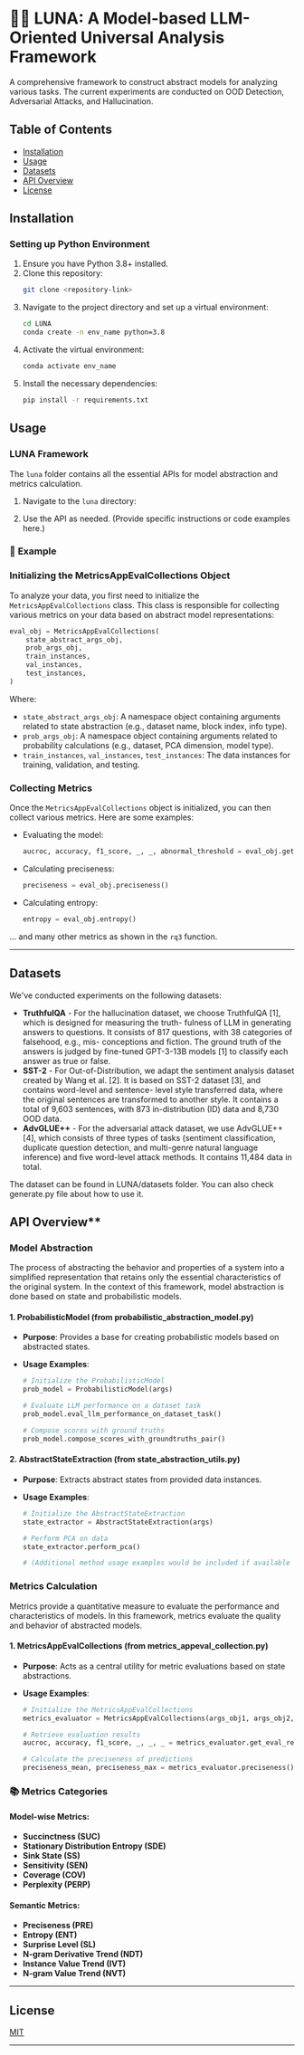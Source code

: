 # 🚀🌙 LUNA: A Model-based LLM-Oriented Universal Analysis Framework

A comprehensive framework to construct abstract models for analyzing various tasks. The current experiments are conducted on OOD Detection, Adversarial Attacks, and Hallucination.

## Table of Contents

- [Installation](#installation)
- [Usage](#usage)
- [Datasets](#datasets)
- [API Overview](#api-overview)
- [License](#license)

## Installation

### Setting up Python Environment

1. Ensure you have Python 3.8+ installed.
2. Clone this repository:
   ```bash
   git clone <repository-link>
3. Navigate to the project directory and set up a virtual environment:
   ```bash
   cd LUNA
   conda create -n env_name python=3.8
4. Activate the virtual environment:
   ```bash
   conda activate env_name
5. Install the necessary dependencies:
   ```bash
   pip install -r requirements.txt

## Usage

### LUNA Framework

The `luna` folder contains all the essential APIs for model abstraction and metrics calculation.

1. Navigate to the `luna` directory:

2. Use the API as needed. (Provide specific instructions or code examples here.)

### 🚀 **Example**

### **Initializing the MetricsAppEvalCollections Object**

To analyze your data, you first need to initialize the `MetricsAppEvalCollections` class. This class is responsible for collecting various metrics on your data based on abstract model representations:

```python
eval_obj = MetricsAppEvalCollections(
    state_abstract_args_obj,
    prob_args_obj,
    train_instances,
    val_instances,
    test_instances,
)
```

Where:

- `state_abstract_args_obj`: A namespace object containing arguments related to state abstraction (e.g., dataset name, block index, info type).
- `prob_args_obj`: A namespace object containing arguments related to probability calculations (e.g., dataset, PCA dimension, model type).
- `train_instances`, `val_instances`, `test_instances`: The data instances for training, validation, and testing.

### **Collecting Metrics**

Once the `MetricsAppEvalCollections` object is initialized, you can then collect various metrics. Here are some examples:

- Evaluating the model:

  ```python
  aucroc, accuracy, f1_score, _, _, abnormal_threshold = eval_obj.get_eval_result()
  ```

- Calculating preciseness:

  ```python
  preciseness = eval_obj.preciseness()
  ```

- Calculating entropy:

  ```python
  entropy = eval_obj.entropy()
  ```

... and many other metrics as shown in the `rq3` function.

---


## Datasets
We've conducted experiments on the following datasets:

- **TruthfulQA** - For the hallucination dataset, we choose
TruthfulQA [1], which is designed for measuring the truth-
fulness of LLM in generating answers to questions. It consists
of 817 questions, with 38 categories of falsehood, e.g., mis-
conceptions and fiction. The ground truth of the answers is
judged by fine-tuned GPT-3-13B models [1] to classify each
answer as true or false.
- **SST-2** - For Out-of-Distribution, we adapt the sentiment
analysis dataset created by Wang et al. [2]. It is based on
SST-2 dataset [3], and contains word-level and sentence-
level style transferred data, where the original sentences
are transformed to another style. It contains a total of 9,603
sentences, with 873 in-distribution (ID) data and 8,730 OOD
data.
- **AdvGLUE++** - For the adversarial attack dataset, we
use AdvGLUE++ [4], which consists of three types of tasks
(sentiment classification, duplicate question detection, and
multi-genre natural language inference) and five word-level
attack methods. It contains 11,484 data in total.

The dataset can be found in LUNA/datasets folder. You can also check generate.py file about how to use it.


## API Overview**

### **Model Abstraction**

The process of abstracting the behavior and properties of a system into a simplified representation that retains only the essential characteristics of the original system. In the context of this framework, model abstraction is done based on state and probabilistic models.

#### **1. ProbabilisticModel (from probabilistic_abstraction_model.py)**
- **Purpose**: Provides a base for creating probabilistic models based on abstracted states.
  
- **Usage Examples**:
  ```python
  # Initialize the ProbabilisticModel
  prob_model = ProbabilisticModel(args)
  
  # Evaluate LLM performance on a dataset task
  prob_model.eval_llm_performance_on_dataset_task()
  
  # Compose scores with ground truths
  prob_model.compose_scores_with_groundtruths_pair()
  ```

#### **2. AbstractStateExtraction (from state_abstraction_utils.py)**
- **Purpose**: Extracts abstract states from provided data instances.
  
- **Usage Examples**:
  ```python
  # Initialize the AbstractStateExtraction
  state_extractor = AbstractStateExtraction(args)
  
  # Perform PCA on data
  state_extractor.perform_pca()
  
  # (Additional method usage examples would be included if available in the file)
  ```

### **Metrics Calculation**

Metrics provide a quantitative measure to evaluate the performance and characteristics of models. In this framework, metrics evaluate the quality and behavior of abstracted models.

#### **1. MetricsAppEvalCollections (from metrics_appeval_collection.py)**
- **Purpose**: Acts as a central utility for metric evaluations based on state abstractions.
  
- **Usage Examples**:
  ```python
  # Initialize the MetricsAppEvalCollections
  metrics_evaluator = MetricsAppEvalCollections(args_obj1, args_obj2, train_data, val_data, test_data)
  
  # Retrieve evaluation results
  aucroc, accuracy, f1_score, _, _, _ = metrics_evaluator.get_eval_result()
  
  # Calculate the preciseness of predictions
  preciseness_mean, preciseness_max = metrics_evaluator.preciseness()
  ```

### **📚 Metrics Categories**

#### **Model-wise Metrics**:
- **Succinctness (SUC)**
- **Stationary Distribution Entropy (SDE)**
- **Sink State (SS)**
- **Sensitivity (SEN)**
- **Coverage (COV)**
- **Perplexity (PERP)**

#### **Semantic Metrics**:
- **Preciseness (PRE)**
- **Entropy (ENT)**
- **Surprise Level (SL)**
- **N-gram Derivative Trend (NDT)**
- **Instance Value Trend (IVT)**
- **N-gram Value Trend (NVT)**

---




## License

[MIT](LICENSE)

---
